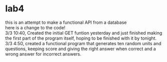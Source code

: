 # lab4
this is an attempt to make a functional API from a database  
 here is a change to the code!  
 3/3 10:40, Created the initial GET funtion yesterday and just finished making the first part of the program itself, hoping to be finished with it by tonight.  
 3/3 4:50, created a functional program that generates ten random units and questions, keeping score and giving the right answer when correct and a wrong answer for incorrect answers.